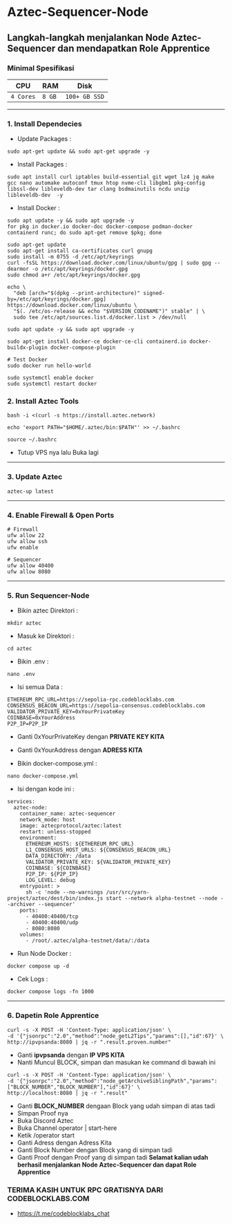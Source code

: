 # Aztec-Sequencer-Node

Langkah-langkah menjalankan Node Aztec-Sequencer dan mendapatkan Role Apprentice
---

### Minimal Spesifikasi
| CPU       | RAM         | Disk         |
|-----------|-------------|--------------|
| `4 Cores` | `8 GB` | `100+ GB SSD` |
---

### 1. Install Dependecies
- Update Packages :
```
sudo apt-get update && sudo apt-get upgrade -y
```
- Install Packages :
```
sudo apt install curl iptables build-essential git wget lz4 jq make gcc nano automake autoconf tmux htop nvme-cli libgbm1 pkg-config libssl-dev libleveldb-dev tar clang bsdmainutils ncdu unzip libleveldb-dev  -y
```
- Install Docker :
```
sudo apt update -y && sudo apt upgrade -y
for pkg in docker.io docker-doc docker-compose podman-docker containerd runc; do sudo apt-get remove $pkg; done

sudo apt-get update
sudo apt-get install ca-certificates curl gnupg
sudo install -m 0755 -d /etc/apt/keyrings
curl -fsSL https://download.docker.com/linux/ubuntu/gpg | sudo gpg --dearmor -o /etc/apt/keyrings/docker.gpg
sudo chmod a+r /etc/apt/keyrings/docker.gpg

echo \
  "deb [arch="$(dpkg --print-architecture)" signed-by=/etc/apt/keyrings/docker.gpg] https://download.docker.com/linux/ubuntu \
  "$(. /etc/os-release && echo "$VERSION_CODENAME")" stable" | \
  sudo tee /etc/apt/sources.list.d/docker.list > /dev/null

sudo apt update -y && sudo apt upgrade -y

sudo apt-get install docker-ce docker-ce-cli containerd.io docker-buildx-plugin docker-compose-plugin

# Test Docker
sudo docker run hello-world

sudo systemctl enable docker
sudo systemctl restart docker
```

### 2. Install Aztec Tools
```
bash -i <(curl -s https://install.aztec.network)
```
```
echo 'export PATH="$HOME/.aztec/bin:$PATH"' >> ~/.bashrc
```
```
source ~/.bashrc
```
- Tutup VPS nya lalu Buka lagi
---
### 3. Update Aztec
```
aztec-up latest
```
---
### 4. Enable Firewall & Open Ports
```
# Firewall
ufw allow 22
ufw allow ssh
ufw enable

# Sequencer
ufw allow 40400
ufw allow 8080
```
---
### 5. Run Sequencer-Node
- Bikin aztec Direktori :
```
mkdir aztec
```
- Masuk ke Direktori :
```
cd aztec
```
- Bikin .env :
```
nano .env
```
- Isi semua Data :
```
ETHEREUM_RPC_URL=https://sepolia-rpc.codeblocklabs.com
CONSENSUS_BEACON_URL=https://sepolia-consensus.codeblocklabs.com
VALIDATOR_PRIVATE_KEY=0xYourPrivateKey
COINBASE=0xYourAddress
P2P_IP=P2P_IP
```
- Ganti 0xYourPrivateKey dengan **PRIVATE KEY KITA**
- Ganti 0xYourAddress dengan **ADRESS KITA**

- Bikin docker-compose.yml :
```
nano docker-compose.yml
```
- Isi dengan kode ini :
```
services:
  aztec-node:
    container_name: aztec-sequencer
    network_mode: host 
    image: aztecprotocol/aztec:latest
    restart: unless-stopped
    environment:
      ETHEREUM_HOSTS: ${ETHEREUM_RPC_URL}
      L1_CONSENSUS_HOST_URLS: ${CONSENSUS_BEACON_URL}
      DATA_DIRECTORY: /data
      VALIDATOR_PRIVATE_KEY: ${VALIDATOR_PRIVATE_KEY}
      COINBASE: ${COINBASE}
      P2P_IP: ${P2P_IP}
      LOG_LEVEL: debug
    entrypoint: >
      sh -c 'node --no-warnings /usr/src/yarn-project/aztec/dest/bin/index.js start --network alpha-testnet --node --archiver --sequencer'
    ports:
      - 40400:40400/tcp
      - 40400:40400/udp
      - 8080:8080
    volumes:
      - /root/.aztec/alpha-testnet/data/:/data
```
- Run Node Docker :
```
docker compose up -d
```
- Cek Logs :
```
docker compose logs -fn 1000
```
---
### 6. Dapetin Role Apprentice
```
curl -s -X POST -H 'Content-Type: application/json' \
-d '{"jsonrpc":"2.0","method":"node_getL2Tips","params":[],"id":67}' \
http://ipvpsanda:8080 | jq -r ".result.proven.number"
```
- Ganti **ipvpsanda** dengan **IP VPS KITA**
- Nanti Muncul BLOCK, simpan dan masukan ke command di bawah ini
```
curl -s -X POST -H 'Content-Type: application/json' \
-d '{"jsonrpc":"2.0","method":"node_getArchiveSiblingPath","params":["BLOCK_NUMBER","BLOCK_NUMBER"],"id":67}' \
http://localhost:8080 | jq -r ".result"
```
- Ganti **BLOCK_NUMBER** dengaan Block yang udah simpan di atas tadi
- Simpan Proof nya
- Buka Discord Aztec
- Buka Channel operator | start-here
- Ketik /operator start
- Ganti Adress dengan Adress Kita
- Ganti Block Number dengan Block yang di simpan tadi
- Ganti Proof dengan Proof yang di simpan tadi
**Selamat kalian udah berhasil menjalankan Node Aztec-Sequencer dan dapat Role Apprentice**

### TERIMA KASIH UNTUK RPC GRATISNYA DARI CODEBLOCKLABS.COM
- https://t.me/codeblocklabs_chat
